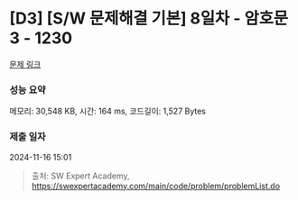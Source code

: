 # [D3] [S/W 문제해결 기본] 8일차 - 암호문3 - 1230 

[문제 링크](https://swexpertacademy.com/main/code/problem/problemDetail.do?contestProbId=AV14zIwqAHwCFAYD) 

### 성능 요약

메모리: 30,548 KB, 시간: 164 ms, 코드길이: 1,527 Bytes

### 제출 일자

2024-11-16 15:01



> 출처: SW Expert Academy, https://swexpertacademy.com/main/code/problem/problemList.do